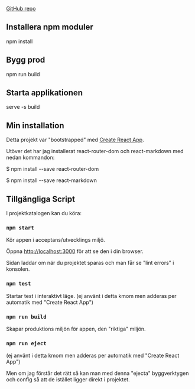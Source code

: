 [GitHub repo](https://github.com/andreasneriksson/jsramverk)

## Installera npm moduler

npm install

## Bygg prod

npm run build

## Starta applikationen

serve -s build






## Min installation

Detta projekt var "bootstrapped" med [Create React App](https://github.com/facebook/create-react-app).

Utöver det har jag installerat react-router-dom och react-markdown med nedan kommandon:

$ npm install --save react-router-dom


$ npm install --save react-markdown


## Tillgängliga Script

I projektkatalogen kan du köra:

### `npm start`

Kör appen i acceptans/utvecklings miljö.

Öppna [http://localhost:3000](http://localhost:3000) för att se den i din browser.

Sidan laddar om när du projektet sparas och man får se "lint errors" i konsolen.

### `npm test`

Startar test i interaktivt läge. (ej använt i detta kmom men adderas per automatik med "Create React App")

### `npm run build`

Skapar produktions miljön för appen, den "riktiga" miljön.

### `npm run eject`

(ej använt i detta kmom men adderas per automatik med "Create React App")

Men om jag förstår det rätt så kan man med denna "ejecta" byggverktygen och config så att de istället ligger direkt i projektet.



